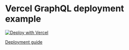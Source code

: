 # Vercel GraphQL deployment example

[![Deploy with Vercel](https://vercel.com/button)](https://vercel.com/new/project?template=https://github.com/prisma/prisma-examples/tree/master/deployment-platforms/vercel-graphql)

[Deployment guide](https://www.prisma.io/docs/guides/deployment/deploying-to-vercel)
